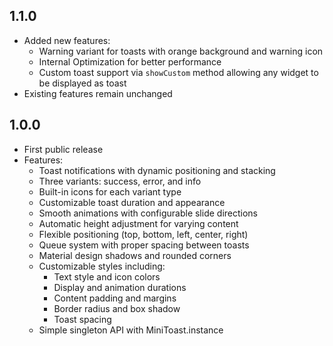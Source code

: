 ## 1.1.0

* Added new features:
  - Warning variant for toasts with orange background and warning icon
  - Internal Optimization for better performance
  - Custom toast support via `showCustom` method allowing any widget to be displayed as toast
* Existing features remain unchanged

## 1.0.0

* First public release
* Features:
  - Toast notifications with dynamic positioning and stacking
  - Three variants: success, error, and info
  - Built-in icons for each variant type
  - Customizable toast duration and appearance
  - Smooth animations with configurable slide directions
  - Automatic height adjustment for varying content
  - Flexible positioning (top, bottom, left, center, right)
  - Queue system with proper spacing between toasts
  - Material design shadows and rounded corners
  - Customizable styles including:
    - Text style and icon colors
    - Display and animation durations
    - Content padding and margins
    - Border radius and box shadow
    - Toast spacing
  - Simple singleton API with MiniToast.instance
